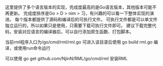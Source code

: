 这里提供了多个语言版本的实现，完成度最高的是Go语言版本，其他版本可能不再更新。
完成度排序是Go > D > nim > 习，有兴趣的可以看一下整体实现的演进。
每个版本都提供了源码和编译后的可执行文件。
可执行文件都是可以单文件独立运行的，所以如果只是使用，只需要下载可执行文件即可。
建议下载完整代码，安装对应语言的编译器后，可以自行添加原生函数、打包脚本。

当前rml程序入口为/go/cmd/rml/rml.go
可进入该目录后使用 go build rml.go 编译，或使用run命令运行

可以使用 go get github.com/NjinN/RML/go/cmd/rml 安装RML






